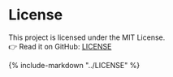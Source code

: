 # License

This project is licensed under the MIT License.  
👉 Read it on GitHub: [LICENSE](../LICENSE)

{% include-markdown "../LICENSE" %}